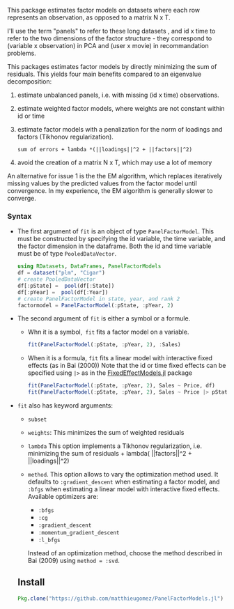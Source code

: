 
This package estimates factor models on datasets where each row represents an observation,  as opposed to a matrix N x T.


I'll use the term "panels" to refer to these long datasets , and id x time to refer to the two dimensions of the factor structure - they correspond to (variable x observation) in PCA and (user x movie) in recommandation problems.



This packages estimates factor models by directly minimizing the sum of residuals. This yields four main benefits compared to an eigenvalue decomposition:

1. estimate unbalanced panels, i.e. with missing (id x time) observations. 

2. estimate weighted factor models, where weights are not constant within id or time

3. estimate factor models with a penalization for the norm of loadings and factors (Tikhonov regularization). 

   ```
   sum of errors + lambda *(||loadings||^2 + ||factors||^2)
   ```

4. avoid the creation of a matrix N x T, which may use a lot of memory

An alternative for issue 1 is the the EM algorithm, which replaces iteratively missing values by the predicted values from the factor model until convergence. In my experience, the EM algorithm is generally slower to converge.



### Syntax
- The first argument of `fit` is an object of type `PanelFactorModel`. This must be constructed by specifying the id variable, the time variable, and the factor dimension in the dataframe. Both the id and time variable must be of type `PooledDataVector`.

	```julia
	using RDatasets, DataFrames, PanelFactorModels
	df = dataset("plm", "Cigar")
	# create PooledDataVector
	df[:pState] =  pool(df[:State])
	df[:pYear] =  pool(df[:Year])
	# create PanelFactorModel in state, year, and rank 2
	factormodel = PanelFactorModel(:pState, :pYear, 2)
	```

- The second argument of `fit` is either a symbol or a formule.
	- Whn it is a symbol,` fit` fits a factor model on a variable. 

		```julia
		fit(PanelFactorModel(:pState, :pYear, 2), :Sales)
		```

	- When it is a formula, `fit` fits a linear model with interactive fixed effects (as in Bai (2000))
		Note that the id or time fixed effects can be specified using `|>` as in the [FixedEffectModels.jl](https://github.com/matthieugomez/FixedEffectModels.jl) package

		```julia
		fit(PanelFactorModel(:pState, :pYear, 2), Sales ~ Price, df)
		fit(PanelFactorModel(:pState, :pYear, 2), Sales ~ Price |> pState + pYear, df)
		```


- `fit` also has keyword arguments:
	- `subset`
	- `weights`: This minimizes the sum of weighted residuals
	- `lambda` This option implements a Tikhonov regularization, i.e. minimizing the sum of residuals +  lambda( ||factors||^2 + ||loadings||^2)
	- `method`. This option allows to vary the optimization method used. It defaults to `:gradient_descent` when estimating a factor model, and `:bfgs` when estimating a linear model with interactive fixed effects.   Available optimizers are:

		- `:bfgs`
		- `:cg`
		- `:gradient_descent`
		- `:momentum_gradient_descent`
		- `:l_bfgs`
	

		Instead of an optimization method, choose the method described in Bai (2009) using `method = :svd`.
	## Install

	```julia
	Pkg.clone("https://github.com/matthieugomez/PanelFactorModels.jl")
	```